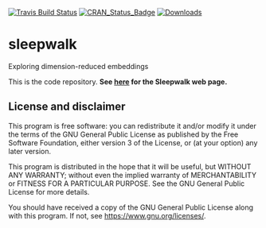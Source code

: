 [![Travis Build Status](https://travis-ci.org/anders-biostat/sleepwalk.svg?branch=master)](https://travis-ci.org/anders-biostat/sleepwalk)
[![CRAN\_Status\_Badge](http://www.r-pkg.org/badges/version/sleepwalk)](https://cran.r-project.org/package=sleepwalk)
[![Downloads](http://cranlogs.r-pkg.org/badges/sleepwalk?color=brightgreen)](http://www.r-pkg.org/pkg/sleepwalk)

# sleepwalk
Exploring dimension-reduced embeddings

This is the code repository. **See [here](https://anders-biostat.github.io/sleepwalk/) for the Sleepwalk web page.**

## License and disclaimer

This program is free software: you can redistribute it and/or modify
it under the terms of the GNU General Public License as published by
the Free Software Foundation, either version 3 of the License, or
(at your option) any later version.

This program is distributed in the hope that it will be useful,
but WITHOUT ANY WARRANTY; without even the implied warranty of
MERCHANTABILITY or FITNESS FOR A PARTICULAR PURPOSE.  See the
GNU General Public License for more details.

You should have received a copy of the GNU General Public License
along with this program.  If not, see <https://www.gnu.org/licenses/>.
